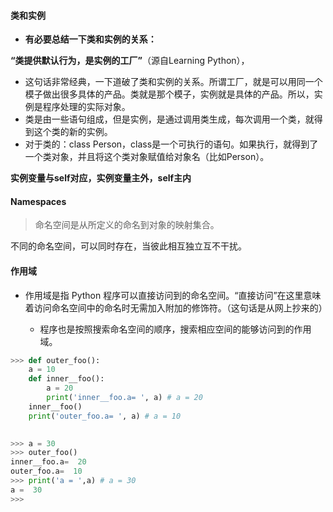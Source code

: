 #### 类和实例
- **有必要总结一下类和实例的关系：**

**“类提供默认行为，是实例的工厂”**（源自Learning Python），

- 这句话非常经典，一下道破了类和实例的关系。所谓工厂，就是可以用同一个模子做出很多具体的产品。类就是那个模子，实例就是具体的产品。所以，实例是程序处理的实际对象。
- 类是由一些语句组成，但是实例，是通过调用类生成，每次调用一个类，就得到这个类的新的实例。
- 对于类的：class Person，class是一个可执行的语句。如果执行，就得到了一个类对象，并且将这个类对象赋值给对象名（比如Person）。

**实例变量与self对应，实例变量主外，self主内**


#### Namespaces
>命名空间是从所定义的命名到对象的映射集合。

不同的命名空间，可以同时存在，当彼此相互独立互不干扰。

#### 作用域
- 作用域是指 Python 程序可以直接访问到的命名空间。“直接访问”在这里意味着访问命名空间中的命名时无需加入附加的修饰符。（这句话是从网上抄来的）

  - 程序也是按照搜索命名空间的顺序，搜索相应空间的能够访问到的作用域。


```python
>>> def outer_foo():
	a = 10
	def inner__foo():
		a = 20
		print('inner__foo.a= ', a) # a = 20
	inner__foo()
	print('outer_foo.a= ', a) # a = 10

	
>>> a = 30
>>> outer_foo()
inner__foo.a=  20
outer_foo.a=  10
>>> print('a = ',a) # a = 30
a =  30
>>> 
```